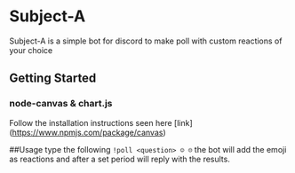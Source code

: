 ﻿# Subject-A 
Subject-A is a simple bot for discord to make poll with custom reactions of your choice
## Getting Started
### node-canvas & chart.js
Follow the  installation instructions seen here [link] (https://www.npmjs.com/package/canvas)

##Usage
type the following
``` !poll <question> ☺ ☹ ```
the bot will add the emoji as reactions and after a set period will reply with the results.